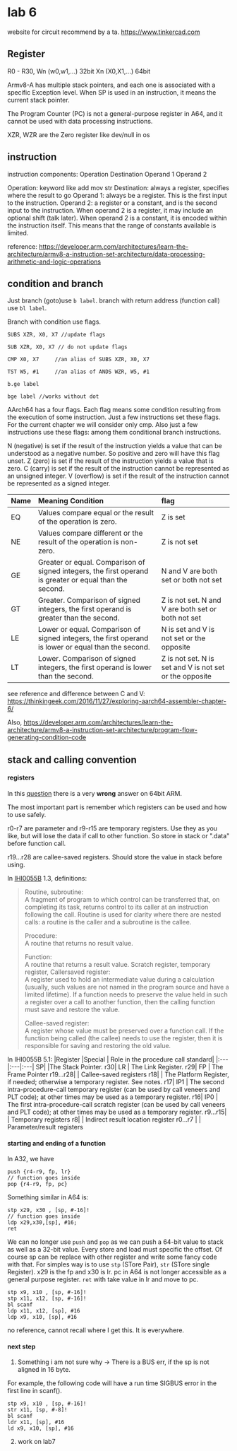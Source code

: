 # lab 6

website for circuit recommend by a ta. https://www.tinkercad.com

## Register

R0 - R30, 
Wn (w0,w1,...) 32bit
Xn (X0,X1,...) 64bit

Armv8-A has multiple stack pointers, and each one is associated with a specific Exception level. When SP is used in an instruction, it means the current stack pointer. 

The Program Counter (PC) is not a general-purpose register in A64, and it cannot be used with data processing instructions.

XZR, WZR are the Zero register like dev/null in os 
## instruction

instruction components:
Operation Destination Operand 1 Operand 2

Operation: keyword like add mov str 
Destination: always a register, specifies where the result to go
Operand 1: always be a register. This is the first input to the instruction.
Operand 2: a register or a constant, and is the second input to the instruction. 
When operand 2 is a register, it may include an optional shift (talk later). 
When operand 2 is a constant, it is encoded within the instruction itself. This means that the range of constants available is limited.

reference: https://developer.arm.com/architectures/learn-the-architecture/armv8-a-instruction-set-architecture/data-processing-arithmetic-and-logic-operations 


## condition and branch
Just branch (goto)use `b label`. branch with return address (function call) use `bl label`. 

Branch with condition use flags.

```
SUBS XZR, X0, X7 //update flags

SUB XZR, X0, X7 // do not update flags

CMP X0, X7     //an alias of SUBS XZR, X0, X7

TST W5, #1     //an alias of ANDS WZR, W5, #1
```

```
b.ge label

bge label //works without dot 
```

AArch64 has a four flags. Each flag means some condition resulting from the execution of some instruction. Just a few instructions set these flags. For the current chapter we will consider only cmp. Also just a few instructions use these flags: among them conditional branch instructions.

N (negative) is set if the result of the instruction yields a value that can be understood as a negative number. So positive and zero will have this flag unset.
Z (zero) is set if the result of the instruction yields a value that is zero.
C (carry) is set if the result of the instruction cannot be represented as an unsigned integer.
V (overflow) is set if the result of the instruction cannot be represented as a signed integer.

Name|	Meaning	Condition |flag
:----|:----|:----
EQ|	Values compare equal or the result of the operation is zero.	|Z is set
NE|	Values compare different or the result of the operation is non-zero.	|Z is not set
GE|	Greater or equal. Comparison of signed integers, the first operand is greater or equal than the second.	|N and V are both set or both not set
GT|	Greater. Comparison of signed integers, the first operand is greater than the second.	|Z is not set. N and V are both set or both not set
LE|	Lower or equal. Comparison of signed integers, the first operand is lower or equal than the second.	|N is set and V is not set or the opposite
LT|	Lower. Comparison of signed integers, the first operand is lower than the second.	|Z is not set. N is set and V is not set or the opposite

see reference and difference between C and V: 
https://thinkingeek.com/2016/11/27/exploring-aarch64-assembler-chapter-6/ 

Also, https://developer.arm.com/architectures/learn-the-architecture/armv8-a-instruction-set-architecture/program-flow-generating-condition-code 

## stack and calling convention 

#### registers

In this [question](https://stackoverflow.com/a/29603040/10538217) there is a very **wrong** answer on 64bit ARM.  

The most important part is remember which registers can be used and how to use safely. 

r0-r7 are parameter and r9-r15 are temporary registers. Use they as you like, but will lose the data if call to other function. So store in stack or ".data" before function call. 

r19…r28 are callee-saved registers. Should store the value in stack before using. 

In [IHI0055B](http://infocenter.arm.com/help/topic/com.arm.doc.ihi0055b/IHI0055B_aapcs64.pdf) 1.3, definitions:

> Routine, subroutine:<br>A fragment of program to which control can be transferred that, on completing its task, returns control to its caller at an instruction following the call. Routine is used for clarity
where there are nested calls: a routine is the caller and a subroutine is the callee.
>
> Procedure:<br>A routine that returns no result value.
>
> Function:<br>A routine that returns a result value. 
> Scratch register, temporary register, Callersaved register:<br>A register used to hold an intermediate value during a calculation (usually, such values are not named in the program source and have a limited lifetime). If a function needs to preserve the value held in such a register over a call to another function, then the calling function must save and restore the value.
>
> Callee-saved register:<br>A register whose value must be preserved over a function call. If the function being called (the callee) needs to use the register, then it is responsible for saving and restoring the old value.

In IHI0055B 5.1:
|Register |Special | Role in the procedure call standard|
|:---|:---|:---|
SP| |The Stack Pointer.
r30| LR | The Link Register.
r29| FP | The Frame Pointer
r19…r28| | Callee-saved registers
r18| | The Platform Register, if needed; otherwise a temporary register. See notes.
r17| IP1 | The second intra-procedure-call temporary register (can be used by call veneers and PLT code); at other times may be used as a temporary register.
r16| IP0 | The first intra-procedure-call scratch register (can be used by call veneers and PLT code); at other times may be used as a temporary register.
r9…r15| | Temporary registers
r8| | Indirect result location register
r0…r7 | | Parameter/result registers

#### starting and ending of a function
In A32, we have 
```
push {r4-r9, fp, lr}
// function goes inside
pop {r4-r9, fp, pc}
```
Something similar in A64 is: 
```
stp x29, x30 , [sp, #-16]! 
// function goes inside
ldp x29,x30,[sp], #16;
ret
```

We can no longer use `push` and `pop` as we can push a 64-bit value to stack as well as a 32-bit value. Every store and load must specific the offset. Of course sp can be replace with other register and write some fancy code with that. For simples way is to use `stp` (STore Pair), `str` (STore single Register). x29 is the fp and x30 is lr. pc in A64 is not longer accessible as a general purpose register. `ret` with take value in lr and move to pc. 


```
stp x9, x10 , [sp, #-16]!
stp x11, x12, [sp, #-16]!
bl scanf
ldp x11, x12, [sp], #16
ldp x9, x10, [sp], #16
```

no reference, cannot recall where I get this. It is everywhere. 

#### next step 
1. Something i am not sure why -> There is a BUS err, if the sp is not aligned in 16 byte. 

For example, the following code will have a run time SIGBUS error in the first line in scanf(). 
```
stp x9, x10 , [sp, #-16]!
str x11, [sp, #-8]!
bl scanf
ldr x11, [sp], #16
ld x9, x10, [sp], #16
```

2. work on lab7